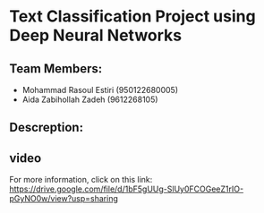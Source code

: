 # Text Classification Project using Deep Neural Networks

## Team Members:
- Mohammad Rasoul Estiri (950122680005)
- Aida Zabihollah Zadeh (9612268105)

## Descreption:
## video
For more information, click on this link: https://drive.google.com/file/d/1bF5gUUg-SlUy0FCOGeeZ1rIO-pGyNO0w/view?usp=sharing

